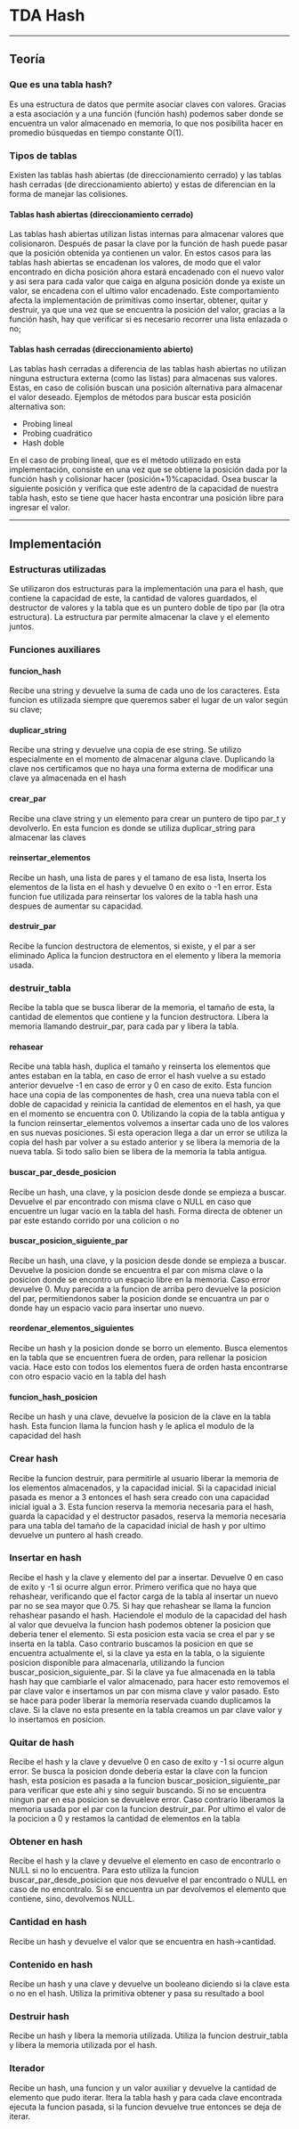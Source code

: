 # TDA Hash

---

## Teoría

### Que es una tabla hash?

Es una estructura de datos que permite asociar claves con valores.
Gracias a esta asociación y a una función (función hash) podemos saber donde se encuentra un valor almacenado en memoria, lo que nos posibilita hacer en promedio búsquedas en tiempo constante O(1).

### Tipos de tablas

Existen las tablas hash abiertas (de direccionamiento cerrado) y las tablas hash cerradas (de direccionamiento abierto) y estas de diferencian en la forma de manejar las colisiones.

#### Tablas hash abiertas (direccionamiento cerrado)

Las tablas hash abiertas utilizan listas internas para almacenar valores que colisionaron.
Después de pasar la clave por la función de hash puede pasar que la posición obtenida ya contienen un valor. En estos casos para las tablas hash abiertas se encadenan los valores, de modo que el valor encontrado en dicha posición ahora estará encadenado con el nuevo valor y asi sera para cada valor que caiga en alguna posición donde ya existe un valor, se encadena con el ultimo valor encadenado.
Este comportamiento afecta la implementación de primitivas como insertar, obtener, quitar y destruir, ya que una vez que se encuentra la posición del valor, gracias a la función hash, hay que verificar si es necesario recorrer una lista enlazada o no;

#### Tablas hash cerradas (direccionamiento abierto)

Las tablas hash cerradas a diferencia de las tablas hash abiertas no utilizan ninguna estructura externa (como las listas) para almacenas sus valores.
Estas, en caso de colisión buscan una posición alternativa para almacenar el valor deseado. Ejemplos de métodos para buscar esta posición alternativa son:

- Probing lineal
- Probing cuadrático
- Hash doble

En el caso de probing lineal, que es el método utilizado en esta implementación, consiste en una vez que se obtiene la posición dada por la función hash y colisionar hacer (posición+1)%capacidad. Osea buscar la siguiente posición y verifica que este adentro de la capacidad de nuestra tabla hash, esto se tiene que hacer hasta encontrar una posición libre para ingresar el valor.

---

## Implementación

### Estructuras utilizadas

Se utilizaron dos estructuras para la implementación una para el hash, que contiene la capacidad de este, la cantidad de valores guardados, el destructor de valores y la tabla que es un puntero doble de tipo par (la otra estructura).
La estructura par permite almacenar la clave y el elemento juntos.

### Funciones auxiliares

#### funcion_hash

Recibe una string y devuelve la suma de cada uno de los caracteres.
Esta funcion es utilizada siempre que queremos saber el lugar de un valor según su clave;

#### duplicar_string

Recibe una string y devuelve una copia de ese string.
Se utilizo especialmente en el momento de almacenar alguna clave.
Duplicando la clave nos certificamos que no haya una forma externa de modificar una clave ya almacenada en el hash

#### crear_par

Recibe una clave string y un elemento para crear un puntero de tipo par_t y devolverlo.
En esta funcion es donde se utiliza duplicar_string para almacenar las claves

#### reinsertar_elementos

Recibe un hash, una lista de pares y el tamano de esa lista,
Inserta los elementos de la lista en el hash y devuelve 0 en exito o -1 en error.
Esta funcion fue utilizada para reinsertar los valores de la tabla hash una despues de aumentar su capacidad.

#### destruir_par

Recibe la funcion destructora de elementos, si existe, y el par a ser eliminado Aplica la funcion destructora en el elemento y libera la memoria usada.

### destruir_tabla

Recibe la tabla que se busca liberar de la memoria, el tamaño de esta, la cantidad de elementos que contiene y la funcion destructora.
Libera la memoria llamando destruir_par, para cada par y libera la tabla.

#### rehasear

Recibe una tabla hash, duplica el tamaño y reinserta los elementos que antes estaban en la tabla, en caso de error el hash vuelve a su estado anterior devuelve -1 en caso de error y 0 en caso de exito.
Esta funcion hace una copia de las componentes de hash, crea una nueva tabla con el doble de capacidad y reinicia la cantidad de elementos en el hash, ya que en el momento se encuentra con 0.
Utilizando la copia de la tabla antigua y la funcion reinsertar_elementos volvemos a insertar cada uno de los valores en sus nuevas posiciones. Si esta operacion llega a dar un error se utiliza la copia del hash par volver a su estado anterior y se libera la memoria de la nueva tabla.
Si todo salio bien se libera de la memoria la tabla antigua.

#### buscar_par_desde_posicion

Recibe un hash, una clave, y la posicion desde donde se empieza a buscar.
Devuelve el par encontrado con misma clave o NULL en caso que encuentre
un lugar vacio en la tabla del hash.
Forma directa de obtener un par este estando corrido por una colicion o no

#### buscar_posicion_siguiente_par

Recibe un hash, una clave, y la posicion desde donde se empieza a buscar.
Devuelve la posicion donde se encuentra el par con misma clave o la posicion donde se encontro un espacio libre en la memoria.
Caso error devuelve 0.
Muy parecida a la funcion de arriba pero devuelve la posicion del par, permitiendonos saber la posicion donde se encuantra un par o donde hay un espacio vacio para insertar uno nuevo.

#### reordenar_elementos_siguientes

Recibe un hash y la posicion donde se borro un elemento.
Busca elementos en la tabla que se encuentren fuera de orden, para rellenar la posicion vacia. Hace esto con todos los elementos fuera de orden hasta encontrarse con otro espacio vacio en la tabla del hash

#### funcion_hash_posicion

Recibe un hash y una clave, devuelve la posicion de la clave en la tabla hash.
Esta funcion llama la funcion hash y le aplica el modulo de la capacidad del hash

### Crear hash

Recibe la funcion destruir, para permitirle al usuario liberar la memoria de los elementos almacenados, y la capacidad inicial.
Si la capacidad inicial pasada es menor a 3 entonces el hash sera creado con una capacidad inicial igual a 3.
Esta funcion reserva la memoria necesaria para el hash, guarda la capacidad y el destructor pasados, reserva la memoria necesaria para una tabla del tamaño de la capacidad inicial de hash y por ultimo devuelve un puntero al hash creado.

### Insertar en hash

Recibe el hash y la clave y elemento del par a insertar. Devuelve 0 en caso de exito y -1 si ocurre algun error.
Primero verifica que no haya que rehashear, verificando que el factor carga de la tabla al insertar un nuevo par no se sea mayor que 0.75. Si hay que rehashear se llama la funcion rehashear pasando el hash.
Haciendole el modulo de la capacidad del hash al valor que devuelva la funcion hash podemos obtener la posicion que deberia tener el elemento.
Si esta posicion esta vacia se crea el par y se inserta en la tabla.
Caso contrario buscamos la posicion en que se encuentra actualmente el, si la clave ya esta en la tabla, o la siguiente posicion disponible para almacenarla, utilizando la funcion buscar_posicion_siguiente_par. 
Si la clave ya fue almacenada en la tabla hash hay que cambiarle el valor almacenado, para hacer esto removemos el par clave valor e insertamos un par con misma clave y valor pasado. Esto se hace para poder liberar la memoria reservada cuando duplicamos la clave.
Si la clave no esta presente en la tabla creamos un par clave valor y lo insertamos en posicion.

### Quitar de hash

Recibe el hash y la clave y devuelve 0 en caso de exito y -1 si ocurre algun error.
Se busca la posicion donde deberia estar la clave con la funcion hash, esta posicion es pasada a la funcion buscar_posicion_siguiente_par para verificar que este ahi y sino seguir buscando.
Si no se encuentra ningun par en esa posicion se devueleve error.
Caso contrario liberamos la memoria usada por el par con la funcion destruir_par.
Por ultimo el valor de la pocicion a 0 y restamos la cantidad de elementos en la tabla

### Obtener en hash

Recibe el hash y la clave y devuelve el elemento en caso de encontrarlo o NULL si no lo encuentra.
Para esto utiliza la funcion buscar_par_desde_posicion que nos devuelve el par encontrado o NULL en caso de no encontralo.
Si se encuentra un par devolvemos el elemento que contiene, sino, devolvemos NULL.

### Cantidad en hash

Recibe un hash y devuelve el valor que se encuentra en hash->cantidad.

### Contenido en hash

Recibe un hash y una clave y devuelve un booleano diciendo si la clave esta o no en el hash.
Utiliza la primitiva obtener y pasa su resultado a bool

### Destruir hash

Recibe un hash y libera la memoria utilizada.
Utiliza la funcion destruir_tabla y libera la memoria utilizada por el hash.

### Iterador

Recibe un hash, una funcion y un valor auxiliar y devuelve la cantidad de elemento que pudo iterar.
Itera la tabla hash y para cada clave encontrada ejecuta la funcion pasada, si la funcion devuelve true entonces se deja de iterar.
